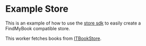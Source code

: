 # Example Store

This is an example of how to use the [store sdk](https://github.com/maormagori/FindMyBook-store-sdk) to easily create a FindMyBook compatible store.

This worker fetches books from [ITBookStore](https://itbook.store/).
